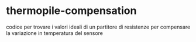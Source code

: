 # thermopile-compensation
codice per trovare i valori ideali di un partitore di resistenze per compensare la variazione in temperatura del sensore
